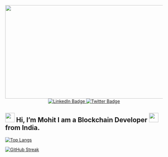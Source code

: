 <div id="header" align="center">
  <img src="https://media.giphy.com/media/3ohs7HdhQA4ffttvrO/giphy.gif" width="600" height="300"/>
  <div id="badges">
  <a href="https://www.linkedin.com/in/mohit-chandel-b0077816a/">
    <img src="https://img.shields.io/badge/LinkedIn-blue?style=for-the-badge&logo=linkedin&logoColor=white" alt="LinkedIn Badge"/>
  </a>
  <a href="https://twitter.com/mohitchandel55">
    <img src="https://img.shields.io/badge/Twitter-blue?style=for-the-badge&logo=twitter&logoColor=white" alt="Twitter Badge"/>
  </a>
</div>
</div>


## <img src="https://media.giphy.com/media/hvRJCLFzcasrR4ia7z/giphy.gif" width="30px"/> Hi, I’m Mohit I am a Blockchain Developer <img src="https://media.giphy.com/media/WUlplcMpOCEmTGBtBW/giphy.gif" width="30"> from India.

[![Top Langs](https://github-readme-stats.vercel.app/api/top-langs/?username=mohitchandel&layout=compact&theme=vision-friendly-dark)](https://github.com/mohitchandel/github-readme-stats)

[![GitHub Streak](https://github-readme-streak-stats.herokuapp.com?user=mohitchandel&theme=radical&date_format=M%20j%5B%2C%20Y%5D)](https://git.io/streak-stats)
